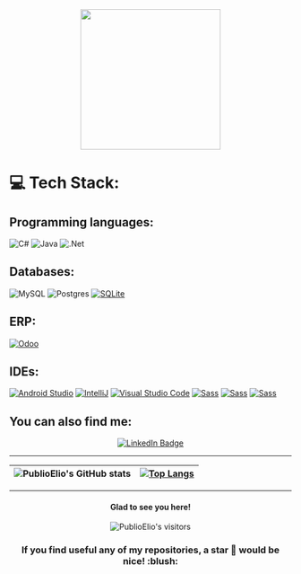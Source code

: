 <div id="header" align="center">
  <img src="https://media.giphy.com/media/irVmlMu1zlgyBYGyxO/giphy.gif" width="250"/>
</div>

# 💻 Tech Stack:
## Programming languages:
![C#](https://img.shields.io/badge/c%23-%23239120.svg?style=for-the-badge&logo=csharp&logoColor=white) 
![Java](https://img.shields.io/badge/java-%23ED8B00.svg?style=for-the-badge&logo=openjdk&logoColor=white) 
![.Net](https://img.shields.io/badge/.NET-5C2D91?style=for-the-badge&logo=.net&logoColor=white)
## Databases:
![MySQL](https://img.shields.io/badge/mysql-%2300000f.svg?style=for-the-badge&logo=mysql&logoColor=white) 
![Postgres](https://img.shields.io/badge/postgres-%23316192.svg?style=for-the-badge&logo=postgresql&logoColor=white)
[![SQLite](https://img.shields.io/badge/sqlite-003B57.svg?style=for-the-badge&logo=sqlite&logoColor=white)](https://www.sqlite.org/)
## ERP:
[![Odoo](https://img.shields.io/badge/odoo-%23F1502F.svg?style=for-the-badge&logo=odoo&logoColor=white)](https://www.odoo.com/)
## IDEs:
[![Android Studio](https://img.shields.io/badge/Android_Studio-3DDC84.svg?style=for-the-badge&logo=android-studio&logoColor=white)](https://developer.android.com/studio)
[![IntelliJ](https://img.shields.io/badge/IntelliJ-grey.svg?style=for-the-badge&logo=intellijidea&logoColor=white)](https://www.jetbrains.com/idea/)
[![Visual Studio Code](https://img.shields.io/badge/Visual_Studio_Code-0078D4.svg?style=for-the-badge&logo=visual-studio-code&logoColor=white)](https://code.visualstudio.com/)
[![Sass](https://img.shields.io/badge/sass-CC6699.svg?style=for-the-badge&logo=sass&logoColor=white)](https://sass-lang.com/)
[![Sass](https://img.shields.io/badge/sass-CC6699.svg?style=for-the-badge&logo=sass&logoColor=white)](https://sass-lang.com/)
[![Sass](https://img.shields.io/badge/sass-CC6699.svg?style=for-the-badge&logo=sass&logoColor=white)](https://sass-lang.com/)



## You can also find me:
<div id="badges" align="center">
  <a href="https://www.linkedin.com/in/adrianodiaz/">
    <img src="https://img.shields.io/badge/LinkedIn-blue?style=for-the-badge&logo=linkedin&logoColor=white" alt="LinkedIn Badge"/>
  </a>
</div>

***
| ![PublioElio's GitHub stats](https://github-readme-stats.vercel.app/api?username=PublioElio&hide=issues&show_icons=true&theme=blueberry) | [![Top Langs](https://github-readme-stats.vercel.app/api/top-langs/?username=PublioElio&layout=compact&theme=blueberry)](https://github.com/anuraghazra/github-readme-stats) |
|:-:|:-:|

---

<h4 align="center"> Glad to see you here! </h4>

<div align="center">
  <img alt="PublioElio's visitors" src="https://komarev.com/ghpvc/?username=PublioElio&color=red&style=flat&label=visitors" />
</div>

<h3 align="center"> If you find useful any of my repositories, a star 🌟 would be nice! :blush: </h3>
